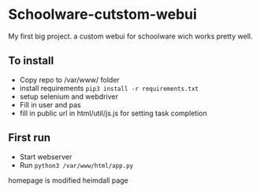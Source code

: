 # Schoolware-cutstom-webui

My first big project. a custom webui for schoolware wich works pretty well.


## To install

* Copy repo to /var/www/ folder
* install requirements `pip3 install -r requirements.txt`
* setup selenium and webdriver
* Fill in user and pas
* fill in public url in html/util/js.js for setting task completion

## First run

* Start webserver
* Run `python3 /var/www/html/app.py`



homepage is modified heimdall page
